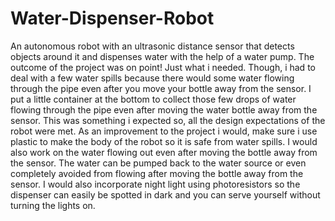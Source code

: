 # Water-Dispenser-Robot
An autonomous robot with an ultrasonic distance sensor that detects objects around it and dispenses water with the help of a water pump. 
The outcome of the project was on point! Just what i needed. Though, i had to deal with a few water spills because there would some water flowing through the pipe even after you move your bottle away from the sensor. I put a little container at the bottom to collect those few drops of water flowing through the pipe even after moving the water bottle away from the sensor. This was something i expected so, all the design expectations of the robot were met. As an improvement to the project i would, make sure i use plastic to make the body of the robot so it is safe from water spills. I would also work on the water flowing out even after moving the bottle away from the sensor. The water can be pumped back to the water source or even completely avoided from flowing after moving the bottle away from the sensor. I would also incorporate night light using photoresistors so the dispenser can easily be spotted in dark and you can serve yourself without turning the lights on. 
